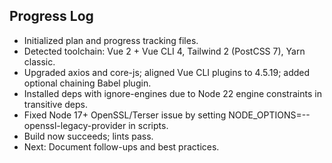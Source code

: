 ## Progress Log

- Initialized plan and progress tracking files.
- Detected toolchain: Vue 2 + Vue CLI 4, Tailwind 2 (PostCSS 7), Yarn classic.
- Upgraded axios and core-js; aligned Vue CLI plugins to 4.5.19; added optional chaining Babel plugin.
- Installed deps with ignore-engines due to Node 22 engine constraints in transitive deps.
- Fixed Node 17+ OpenSSL/Terser issue by setting NODE_OPTIONS=--openssl-legacy-provider in scripts.
- Build now succeeds; lints pass.
- Next: Document follow-ups and best practices.

